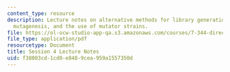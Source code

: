 ```yaml
---
content_type: resource
description: Lecture notes on alternative methods for library generation, chemical
  mutagenesis, and the use of mutator strains.
file: https://ol-ocw-studio-app-qa.s3.amazonaws.com/courses/7-344-directed-evolution-engineering-biocatalysts-spring-2008/f38003cd1cd0e8489cea959a1557350d_ses4_ln.pdf
file_type: application/pdf
resourcetype: Document
title: Session 4 Lecture Notes
uid: f38003cd-1cd0-e848-9cea-959a1557350d
---
```

